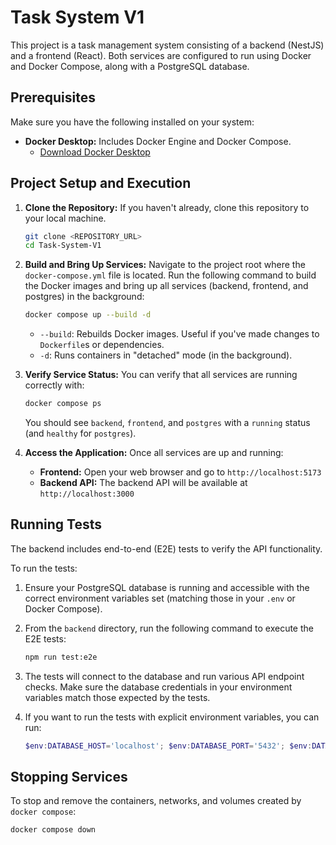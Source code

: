 # Task System V1
This project is a task management system consisting of a backend (NestJS) and a frontend (React). Both services are configured to run using Docker and Docker Compose, along with a PostgreSQL database.

## Prerequisites

Make sure you have the following installed on your system:

*   **Docker Desktop:** Includes Docker Engine and Docker Compose.
    *   [Download Docker Desktop](https://www.docker.com/products/docker-desktop)

## Project Setup and Execution

1.  **Clone the Repository:**
    If you haven't already, clone this repository to your local machine.

    ```bash
    git clone <REPOSITORY_URL>
    cd Task-System-V1
    ```

2.  **Build and Bring Up Services:**
    Navigate to the project root where the `docker-compose.yml` file is located. Run the following command to build the Docker images and bring up all services (backend, frontend, and postgres) in the background:

    ```bash
    docker compose up --build -d
    ```

    *   `--build`: Rebuilds Docker images. Useful if you've made changes to `Dockerfile`s or dependencies.
    *   `-d`: Runs containers in "detached" mode (in the background).

3.  **Verify Service Status:**
    You can verify that all services are running correctly with:

    ```bash
    docker compose ps
    ```

    You should see `backend`, `frontend`, and `postgres` with a `running` status (and `healthy` for `postgres`).

4.  **Access the Application:**
    Once all services are up and running:
    *   **Frontend:** Open your web browser and go to `http://localhost:5173`
    *   **Backend API:** The backend API will be available at `http://localhost:3000`

## Running Tests

The backend includes end-to-end (E2E) tests to verify the API functionality.

To run the tests:

1. Ensure your PostgreSQL database is running and accessible with the correct environment variables set (matching those in your `.env` or Docker Compose).

2. From the `backend` directory, run the following command to execute the E2E tests:

    ```bash
    npm run test:e2e
    ```

3. The tests will connect to the database and run various API endpoint checks. Make sure the database credentials in your environment variables match those expected by the tests.

4. If you want to run the tests with explicit environment variables, you can run:

    ```powershell
    $env:DATABASE_HOST='localhost'; $env:DATABASE_PORT='5432'; $env:DATABASE_USER='postgres'; $env:DATABASE_PASSWORD='postgrespassword'; $env:DATABASE_NAME='taskdb'; npm run test:e2e
    ```

## Stopping Services

To stop and remove the containers, networks, and volumes created by `docker compose`:

```bash
docker compose down